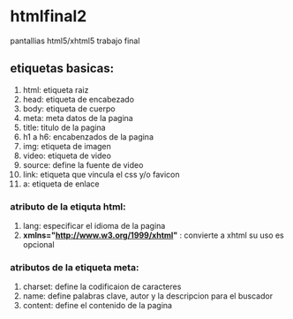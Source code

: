 # htmlfinal2
pantallias html5/xhtml5 trabajo final

## etiquetas basicas:

1. html: etiqueta raiz
2. head: etiqueta de encabezado
3. body: etiqueta de cuerpo
4. meta: meta datos de la pagina
5. title: titulo de la pagina
6. h1 a h6: encabenzados de la pagina
7. img: etiqueta de imagen
8. video: etiqueta de video
9. source: define la fuente de video
10. link: etiqueta que vincula el css y/o favicon
11. a: etiqueta de enlace

### atributo de la etiquta html:

1. lang: especificar el idioma de la pagina
2. **xmlns="http://www.w3.org/1999/xhtml"** : convierte a xhtml su uso es opcional

### atributos de la etiqueta meta:

1. charset: define la codificaion de caracteres
2. name: define palabras clave, autor y la descripcion para el buscador
3. content: define el contenido de la pagina

